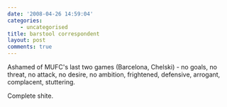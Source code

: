 ```yaml
---
date: '2008-04-26 14:59:04'
categories:
    - uncategorised
title: barstool correspondent
layout: post
comments: true
---
```


Ashamed of MUFC's last two games (Barcelona, Chelski) - no goals, no
threat, no attack, no desire, no ambition, frightened, defensive,
arrogant, complacent, stuttering.

Complete shite.
